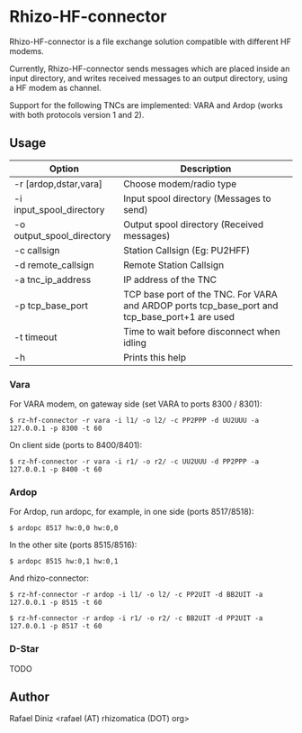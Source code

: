 # Rhizo-HF-connector

  Rhizo-HF-connector is a file exchange solution compatible with different
  HF modems.

  Currently, Rhizo-HF-connector sends messages which are placed inside an input
  directory, and writes received messages to an output directory, using a HF
  modem as channel.

  Support for the following TNCs are implemented: VARA and Ardop (works
  with both protocols version 1 and 2).

## Usage

| Option | Description |
| --- | --- |
| -r [ardop,dstar,vara] | Choose modem/radio type |
| -i input_spool_directory | Input spool directory (Messages to send) |
| -o output_spool_directory | Output spool directory (Received messages) |
| -c callsign | Station Callsign (Eg: PU2HFF) |
| -d remote_callsign | Remote Station Callsign |
| -a tnc_ip_address | IP address of the TNC |
| -p tcp_base_port | TCP base port of the TNC. For VARA and ARDOP ports tcp_base_port and tcp_base_port+1 are used |
| -t timeout | Time to wait before disconnect when idling |
| -h | Prints this help |

### Vara

For VARA modem, on gateway side (set VARA to ports 8300 / 8301):

    $ rz-hf-connector -r vara -i l1/ -o l2/ -c PP2PPP -d UU2UUU -a 127.0.0.1 -p 8300 -t 60

On client side (ports to 8400/8401):

    $ rz-hf-connector -r vara -i r1/ -o r2/ -c UU2UUU -d PP2PPP -a 127.0.0.1 -p 8400 -t 60

### Ardop

For Ardop, run ardopc, for example, in one side (ports 8517/8518):

    $ ardopc 8517 hw:0,0 hw:0,0

In the other site (ports 8515/8516):

    $ ardopc 8515 hw:0,1 hw:0,1

And rhizo-connector:

    $ rz-hf-connector -r ardop -i l1/ -o l2/ -c PP2UIT -d BB2UIT -a 127.0.0.1 -p 8515 -t 60

    $ rz-hf-connector -r ardop -i r1/ -o r2/ -c BB2UIT -d PP2UIT -a 127.0.0.1 -p 8517 -t 60


### D-Star

TODO

## Author

Rafael Diniz <rafael (AT) rhizomatica (DOT) org>
